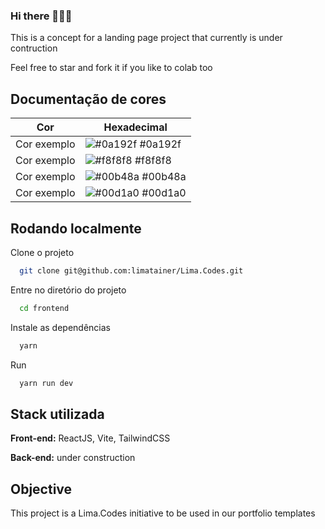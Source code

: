 ### Hi there 👩🏻‍💻

This is a concept for a landing page project that currently is under contruction

Feel free to star and fork it if you like to colab too


## Documentação de cores

| Cor               | Hexadecimal                                                |
| ----------------- | ---------------------------------------------------------------- |
| Cor exemplo       | ![#0a192f](https://via.placeholder.com/10/0a192f?text=+) #0a192f |
| Cor exemplo       | ![#f8f8f8](https://via.placeholder.com/10/f8f8f8?text=+) #f8f8f8 |
| Cor exemplo       | ![#00b48a](https://via.placeholder.com/10/00b48a?text=+) #00b48a |
| Cor exemplo       | ![#00d1a0](https://via.placeholder.com/10/00b48a?text=+) #00d1a0 |


## Rodando localmente

Clone o projeto

```bash
  git clone git@github.com:limatainer/Lima.Codes.git
```

Entre no diretório do projeto

```bash
  cd frontend
```

Instale as dependências

```bash
  yarn
```

Run
```bash
  yarn run dev
```


## Stack utilizada

**Front-end:** ReactJS, Vite, TailwindCSS

**Back-end:** under construction


## Objective

This project is a Lima.Codes initiative to be used in our portfolio templates

